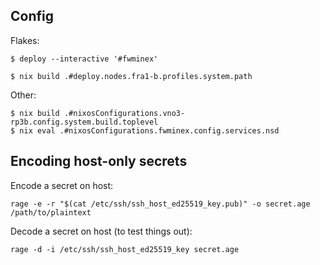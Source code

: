 Config
------

Flakes:

    $ deploy --interactive '#fwminex'

    $ nix build .#deploy.nodes.fra1-b.profiles.system.path

Other:

    $ nix build .#nixosConfigurations.vno3-rp3b.config.system.build.toplevel
    $ nix eval .#nixosConfigurations.fwminex.config.services.nsd

Encoding host-only secrets
--------------------------

Encode a secret on host:

    rage -e -r "$(cat /etc/ssh/ssh_host_ed25519_key.pub)" -o secret.age /path/to/plaintext

Decode a secret on host (to test things out):

    rage -d -i /etc/ssh/ssh_host_ed25519_key secret.age
